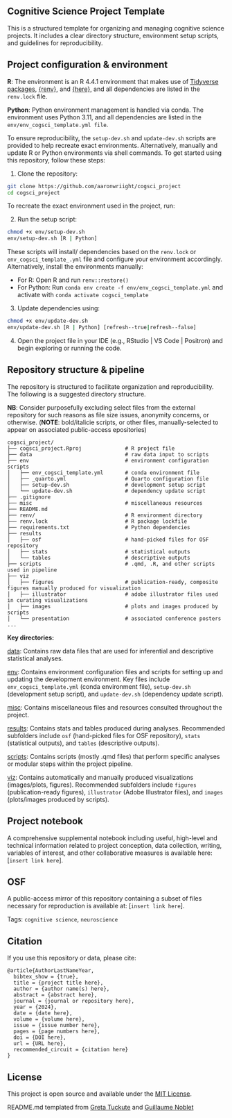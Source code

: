 ## Cognitive Science Project Template

This is a structured template for organizing and managing cognitive science projects. It includes a clear directory structure, environment setup scripts, and guidelines for reproducibility.

## Project configuration & environment

**R**: The environment is an R 4.4.1 environment that makes use of [Tidyverse packages](https://www.tidyverse.org/packages/), [{renv}](https://rstudio.github.io/renv/), and [{here}](https://here.r-lib.org), and all dependencies are listed in the `renv.lock` file.

**Python**: Python environment management is handled via conda. The environment uses Python 3.11, and all dependencies are listed in the `env/env_cogsci_template.yml file`. 

To ensure reproducibility, the `setup-dev.sh` and `update-dev.sh` scripts are provided to help recreate exact environments. Alternatively, manually and update R or Python environments via shell commands. To get started using this repository, follow these steps:

1.  Clone the repository:

``` bash
git clone https://github.com/aaronwriight/cogsci_project
cd cogsci_project
```

To recreate the exact environment used in the project, run:

2.  Run the setup script:

``` bash
chmod +x env/setup-dev.sh
env/setup-dev.sh [R | Python]
```

These scripts will install/ dependencies based on the `renv.lock` or `env_cogsci_template_.yml` file and configure your environment accordingly. Alternatively, install the environments manually:
- For R: Open R and run `renv::restore()`
- For Python: Run `conda env create -f env/env_cogsci_template.yml` and activate with `conda activate cogsci_template`

3.  Update dependencies using:

``` bash
chmod +x env/update-dev.sh
env/update-dev.sh [R | Python] [refresh--true|refresh--false]
```

4.  Open the project file in your IDE (e.g., RStudio | VS Code | Positron) and begin exploring or running the code.

## Repository structure & pipeline

The repository is structured to facilitate organization and reproducibility. The following is a suggested directory structure.

**NB**: Consider purposefully excluding select files from the external repository for such reasons as file size issues, anonymity concerns, or otherwise. (**NOTE**: bold/italicie scripts, or other files, manually-selected to appear on associated public-access epositories)

```         
cogsci_project/
├── cogsci_project.Rproj              # R project file
├── data                              # raw data input to scripts
├── env                               # environment configuration scripts
│   ├── env_cogsci_template.yml       # conda environment file
│   ├── _quarto.yml                   # Quarto configuration file
│   ├── setup-dev.sh                  # development setup script
│   └── update-dev.sh                 # dependency update script    
├── .gitignore
├── misc                              # miscellaneous resources
├── README.md
├── renv/                             # R environment directory
├── renv.lock                         # R package lockfile
├── requirements.txt                  # Python dependencies
├── results
│   ├── osf                           # hand-picked files for OSF repository
│   ├── stats                         # statistical outputs
│   └── tables                        # descriptive outputs
├── scripts                           # .qmd, .R, and other scripts used in pipeline
├── viz
│   ├── figures                       # publication-ready, composite figures manually produced for visualization
│   ├── illustrator                   # adobe illustrator files used in curating visualizations
│   ├── images                        # plots and images produced by scripts
│   └── presentation                  # associated conference posters
...
```

**Key directories:**

[data](./data): Contains raw data files that are used for inferential and descriptive statistical analyses.

[env](./env): Contains environment configuration files and scripts for setting up and updating the development environment. Key files include `env_cogsci_template.yml` (conda environment file), `setup-dev.sh` (development setup script), and `update-dev.sh` (dependency update script).

[misc](./misc): Contains miscellaneous files and resources consulted throughout the project.

[results](./results): Contains stats and tables produced during analyses. Recommended subfolders include `osf` (hand-picked files for OSF repository), `stats` (statistical outputs), and `tables` (descriptive outputs).

[scripts](./scripts): Contains scripts (mostly .qmd files) that perform specific analyses or modular steps within the project pipeline.

[viz](./viz): Contains automatically and manually produced visualizations (images/plots, figures). Recommended subfolders include `figures` (publication-ready figures), `illustrator` (Adobe Illustrator files), and `images` (plots/images produced by scripts).

## Project notebook

A comprehensive supplemental notebook including useful, high-level and technical information related to project conception, data collection, writing, variables of interest, and other collaborative measures is available here: [`insert link here`].

## OSF

A public-access mirror of this repository containing a subset of files necessary for reproduction is available at: [`insert link here`].

Tags: `cognitive science`, `neuroscience`

## Citation

If you use this repository or data, please cite:

```         
@article{AuthorLastNameYear,
  bibtex_show = {true},
  title = {project title here},
  author = {author name(s) here},
  abstract = {abstract here},
  journal = {journal or repository here},
  year = {2024},
  date = {date here},
  volume = {volume here},
  issue = {issue number here},
  pages = {page numbers here},
  doi = {DOI here},
  url = {URL here},
  recommended_circuit = {citation here}
}
```

## License

This project is open source and available under the [MIT License](LICENSE).

README.md templated from [Greta Tuckute](https://github.com/gretatuckute/drive_suppress_brains/blob/main/README.md) and [Guillaume Noblet](https://github.com/gnoblet/TidyTuesday/blob/main/README.md)